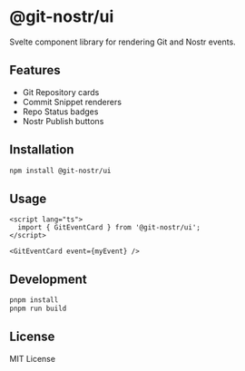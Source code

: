 # @git-nostr/ui

Svelte component library for rendering Git and Nostr events.

## Features

- Git Repository cards
- Commit Snippet renderers
- Repo Status badges
- Nostr Publish buttons

## Installation

```bash
npm install @git-nostr/ui
```

## Usage

```svelte
<script lang="ts">
  import { GitEventCard } from '@git-nostr/ui';
</script>

<GitEventCard event={myEvent} />
```

## Development

```bash
pnpm install
pnpm run build
```

## License

MIT License
